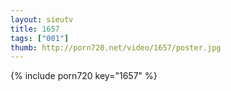 ```yaml
--- 
layout: sieutv
title: 1657
tags: ["001"]
thumb: http://porn720.net/video/1657/poster.jpg
---
```

{% include porn720 key="1657" %} 
